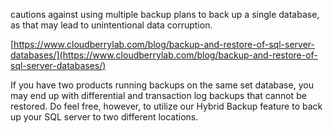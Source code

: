 

cautions against using multiple backup plans to back up a single database, as that may lead to unintentional data corruption.

[https://www.cloudberrylab.com/blog/backup-and-restore-of-sql-server-databases/](https://www.cloudberrylab.com/blog/backup-and-restore-of-sql-server-databases/)

If you have two products running backups on the same set database, you may end up with differential and transaction log backups that cannot be restored. Do feel free, however, to utilize our Hybrid Backup feature to back up your SQL server to two different locations.

